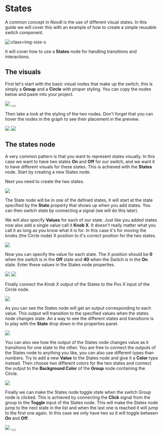 # States

A common concept in Noodl is the use of different visual states. In this guide we will cover this with an example of how to create a simple reusable switch component.

![](states/switch.gif ':class=img-size-s')

It will cover how to use a **States** node for handling transitions and interactions. 

## The visuals
First let's start with the basic visual nodes that make up the switch, this is simply a **Group** and a **Circle** with proper styling. You can copy the nodes below and paste into your project.

<div class="ndl-images">
    <img src="/guides/states/switch-nodes.png" class="ndl-image med"></img>
    <button class="ndl-copy-nodes-button" onClick='copyJsonToClipboard({"nodes":[{"id":"beeb6388-461b-f1fe-d64e-be798e4b1b4d","type":"Group","x":441.71346128847347,"y":300.98375737190554,"parameters":{"backgroundColor":"#FFFFFF"},"ports":[],"children":[{"id":"9677d929-9a49-7fc5-ae14-27a1b48e883f","type":"Group","x":461.71346128847347,"y":346.98375737190554,"parameters":{"width":{"value":80,"unit":"px"},"height":{"value":40,"unit":"px"},"backgroundColor":"#F0F0F0","borderRadius":20,"alignX":"center","marginTop":{"value":20,"unit":"px"}},"ports":[],"children":[{"id":"aeda33bf-10cb-1e76-07b2-4a368140ca65","type":"Circle","x":481.71346128847347,"y":392.98375737190554,"parameters":{"fillColor":"#E8E8E8","size":40,"strokeWidth":2,"strokeColor":"#454545","strokeEnabled":true},"ports":[],"children":[]}]}]}],"connections":[]})'></button>
</div>

Then take a look at the styling of the two nodes. Don't forget that you can hover the nodes in the graph to see their placement in the preview.

<div class="ndl-images">
    <img src="/guides/states/style-props1.png" class="ndl-image small"></img>
    <img src="/guides/states/style-props2.png" class="ndl-image small"></img>
</div>

## The states node
A very common pattern is that you want to represent states visually. In this case we want to have two states **On** and **Off** for our switch, and we want it to have different visuals for these states. This is achieved with the **States** node. Start by creating a new States node.

Next you need to create the two states.

<div class="ndl-images">
    <img src="/guides/states/create-states.gif" class="ndl-image med"></img>
</div>

The State node will be in one of the defined states, it will start at the state specified by the **State** property that shows up when you add states. You can then switch state by connecting a signal (we will do this later).

We will also specify **Values** for each of our state. Just like you added states now also add a single value call it **Knob X**. It doesn't really matter what you call it as long as you know what it is for. In this case it's for moving the knobs (the Circle node) X position to it's correct position for the two states.

<div class="ndl-images">
    <img src="/guides/states/values-1.png" class="ndl-image med"></img>
</div>

Now you can specify the value for each state. The X position should be **0** when the switch is in the **Off** state and **40** when the Switch is in the **On** state. Enter these values in the States node properties.

<div class="ndl-images">
    <img src="/guides/states/on-values.png" class="ndl-image med"></img>
    <img src="/guides/states/off-values.png" class="ndl-image med"></img>
</div>

Finally connect the *Knob X* output of the States to the *Pos X* input of the Circle node. 

<div class="ndl-images">
    <img src="/guides/states/knob-x-connected.png" class="ndl-image large"></img>
</div>

As you can see the States node will get an output corresponding to each value. This output will transition to the specified values when the states node changes state. An a way to see the different states and transitions is to play with the **State** drop down in the properties panel.

<div class="ndl-images">
    <img src="/guides/states/change-state.gif" class="ndl-image large"></img>
</div>

You can also see how the output of the States node changes value as it transitions for one state to the other. You are free to connect the outputs of the States node to anything you like, you can also use different types than numbers. Try to add a new **Value** to the States node and give it a **Color** type instead. Then choose two different colors for the two states and connect the output to the **Background Color** of the **Group** node containing the Circle.

<div class="ndl-images">
    <img src="/guides/states/color-type.png" class="ndl-image med"></img>
</div>

Finally we can make the States node toggle state when the switch Group node is clicked. This is achieved by connecting the **Click** signal from the group to the **Toggle** input of the States node. This will make the States node jump to the next state in the list and when the last one is reached it will jump to the first one again. In this case we only have two so it will toggle between **On** and **Off**.

<div class="ndl-images">
    <img src="/guides/states/click-toggle.png" class="ndl-image large"></img>
     <button class="ndl-copy-nodes-button" onClick='copyJsonToClipboard({"nodes":[{"id":"f0d8169f-90ca-9cd9-bc88-af4c2ed631d0","type":"Group","x":441.71346128847347,"y":300.98375737190554,"parameters":{"backgroundColor":"#FFFFFF"},"ports":[],"children":[{"id":"f2461a9d-49c6-f184-1ac1-a75450a7c856","type":"Group","x":461.71346128847347,"y":346.98375737190554,"parameters":{"width":{"value":80,"unit":"px"},"height":{"value":40,"unit":"px"},"backgroundColor":"#F0F0F0","borderRadius":20,"alignX":"center","marginTop":{"value":20,"unit":"px"}},"ports":[],"children":[{"id":"c66997cc-19d2-630c-692e-0caafdf37dd7","type":"Circle","x":481.71346128847347,"y":448.98375737190554,"parameters":{"fillColor":"#E8E8E8","size":40,"strokeWidth":2,"strokeColor":"#454545","strokeEnabled":true},"ports":[],"children":[]}]}]},{"id":"5d631656-dea2-b5d7-f5ee-ee27e220463b","type":"States","x":232.07664638676232,"y":376.3848345864951,"parameters":{"states":"On,Off","values":"Knob X,Background Color","type-Background Color":"color","value-On-Knob X":40,"value-Off-Knob X":0,"value-Off-Background Color":"#F0F0F0","value-On-Background Color":"#CCE6CE","startState":"Off"},"ports":[],"children":[]}],"connections":[{"fromId":"5d631656-dea2-b5d7-f5ee-ee27e220463b","fromProperty":"Knob X","toId":"c66997cc-19d2-630c-692e-0caafdf37dd7","toProperty":"transformX"},{"fromId":"5d631656-dea2-b5d7-f5ee-ee27e220463b","fromProperty":"Background Color","toId":"f2461a9d-49c6-f184-1ac1-a75450a7c856","toProperty":"backgroundColor"},{"fromId":"f2461a9d-49c6-f184-1ac1-a75450a7c856","fromProperty":"onClick","toId":"5d631656-dea2-b5d7-f5ee-ee27e220463b","toProperty":"toggle"}]})'></button>
</div>